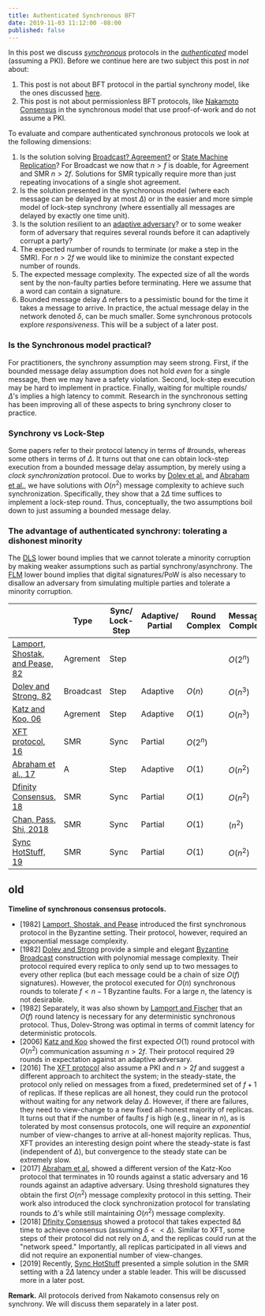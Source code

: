 ```yaml
---
title: Authenticated Synchronous BFT
date: 2019-11-03 11:12:00 -08:00
published: false
---
```


In this post we discuss *[synchronous](https://decentralizedthoughts.github.io/2019-06-01-2019-5-31-models/)* protocols in the *[authenticated](https://decentralizedthoughts.github.io/2019-07-18-setup-assumptions/)* model (assuming a PKI). Before we continue here are two subject this post in *not* about:
1. This post is not about BFT protocol in the partial synchrony model, like the ones discussed [here](https://decentralizedthoughts.github.io/2019-06-23-what-is-the-difference-between/).
2. This post is not about permissionless BFT protocols, like [Nakamoto](https://bitcoin.org/bitcoin.pdf) [Consensus](https://eprint.iacr.org/2014/765.pdf) in the synchronous model that use proof-of-work and do not assume a PKI.

To evaluate and compare authenticated synchronous protocols we look at the following dimensions:
1. Is the solution solving [Broadcast? Agreement?](https://decentralizedthoughts.github.io/2019-06-27-defining-consensus/) or [State Machine Replication](https://decentralizedthoughts.github.io/2019-10-15-consensus-for-state-machine-replication/)? For Broadcast we now that $n>f$ is doable, for Agreement and SMR $n>2f$. Solutions for SMR typically require more than just repeating invocations of a single shot agreement. 
2. Is the solution presented in the synchronous model (where each message can be delayed by at most $\Delta$) or in the easier and more simple model of lock-step synchrony (where essentially all messages are delayed by exactly one time unit).
3. Is the solution resilient to an [adaptive adversary](https://decentralizedthoughts.github.io/2019-06-07-modeling-the-adversary/)? or to some weaker form of adversary that requires several rounds before it can adaptively corrupt a party?
4. The expected number of rounds to terminate (or make a step in the SMR). For $n>2f$ we would like to minimize the constant expected number of rounds.
5. The expected message complexity. The expected size of all the words sent by the non-faulty parties before terminating. Here we assume that a word can contain a signature.
6. Bounded message delay $\Delta$ refers to a pessimistic bound for the time it takes a message to arrive. In practice, the actual message delay in the network denoted $\delta$, can be much smaller. Some synchronous protocols explore *responsiveness*. This will be a subject of a later post.
 
### Is the Synchronous model practical?
For practitioners, the synchrony assumption may seem strong. First, if the bounded message delay assumption does not hold *even* for a single message, then we may have a safety violation. Second, lock-step execution may be hard to implement in practice. Finally, waiting for multiple rounds/$\Delta$’s implies a high latency to commit. Research in the synchronous setting has been improving all of these aspects to bring synchrony closer to practice.



### Synchrony vs Lock-Step
Some papers refer to their protocol latency in terms of \#rounds, whereas some others in terms of $\Delta$. It turns out that one can obtain lock-step execution from a bounded message delay assumption, by merely using a *clock synchronization* protocol. Due to works by [Dolev et al.](http://citeseerx.ist.psu.edu/viewdoc/download?doi=10.1.1.499.2250&rep=rep1&type=pdf) and [Abraham et al.](https://eprint.iacr.org/2018/1028.pdf), we have solutions with $O(n^2)$ message complexity to achieve such synchronization. Specifically, they show that a $2\Delta$ time suffices to implement a lock-step round. Thus, conceptually, the two assumptions boil down to just assuming a bounded message delay.


### The advantage of authenticated synchrony: tolerating a dishonest minority
The [DLS](https://decentralizedthoughts.github.io/2019-06-25-on-the-impossibility-of-byzantine-agreement-for-n-equals-3f-in-partial-synchrony/) lower bound implies that we cannot tolerate a minority corruption by making weaker assumptions such as partial synchrony/asynchrony. The [FLM](https://decentralizedthoughts.github.io/2019-08-02-byzantine-agreement-is-impossible-for-$n-slash-leq-3-f$-is-the-adversary-can-easily-simulate/) lower bound implies that  digital signatures/PoW is also necessary to disallow an adversary from simulating multiple parties and tolerate a minority corruption.


|   |  Type | Sync/ Lock-Step  | Adaptive/ Partial  | Round Complex  | Message Complex  | Responsive|
|---|---|---|---|---|---|---|
| [Lamport, Shostak, and Pease, 82](https://people.eecs.berkeley.edu/~luca/cs174/byzantine.pdf)  | Agrement  |  Step |   |   | $O(2^n)$  | N |
| [Dolev and Strong, 82](https://www.researchgate.net/publication/220616485_Authenticated_Algorithms_for_Byzantine_Agreement)  |  Broadcast | Step | Adaptive  |  $O(n)$ | $O(n^3)$ | N |
| [Katz and Koo, 06](https://eprint.iacr.org/2006/065.pdf)  | Agrement  | Step  | Adaptive  | $O(1)$  | $O(n^3)$  |  N |
| [XFT protocol, 16](https://www.usenix.org/system/files/conference/osdi16/osdi16-liu.pdf)  | SMR  | Sync  | Partial  | $O(2^n)$  |   | Y |
| [Abraham et al., 17](https://eprint.iacr.org/2018/1028.pdf)  |  A | Step  | Adaptive  | $O(1)$  |  $O(n^2)$ | N |
| [Dfinity Consensus, 18](https://eprint.iacr.org/2018/1153.pdf)  |  SMR | Sync  | Partial  | $O(1)$  | $O(n^2)$  | N |
| [Chan, Pass, Shi, 2018](https://eprint.iacr.org/2018/980.pdf)    | SMR | Sync  | Partial  | $O(1)$ | $(n^2)$| Y |
|  [Sync HotStuff, 19](https://eprint.iacr.org/2019/270.pdf)  | SMR  | Sync  | Partial  | $O(1)$  |  $O(n^2)$ | N |




## old


**Timeline of synchronous consensus protocols.** 
- \[1982\] [Lamport, Shostak, and Pease](https://people.eecs.berkeley.edu/~luca/cs174/byzantine.pdf) introduced the first synchronous protocol in the Byzantine setting. Their protocol, however, required an exponential message complexity. 
- \[1982\] [Dolev and Strong](https://www.researchgate.net/publication/220616485_Authenticated_Algorithms_for_Byzantine_Agreement) provide a simple and elegant [Byzantine Broadcast](https://decentralizedthoughts.github.io/2019-06-27-defining-consensus/) construction with polynomial message complexity. Their protocol required every replica to only send up to two messages to every other replica (but each message could be a chain of size $O(f)$ signatures). However, the protocol executed for $O(n)$ synchronous rounds to tolerate $f < n-1$ Byzantine faults. For a large $n$, the latency is not desirable.
- \[1982\] Separately, it was also shown by [Lamport and Fischer](https://lamport.azurewebsites.net/pubs/trans.pdf) that an $O(f)$ round latency is necessary for any deterministic synchronous protocol. Thus, Dolev-Strong was optimal in terms of commit latency for deterministic protocols. 
- \[2006\] [Katz and Koo](https://eprint.iacr.org/2006/065.pdf) showed the first expected $O(1)$ round protocol with $O(n^2)$ communication assuming $n>2f$. Their protocol required 29 rounds in expectation against an adaptive adversary. 
- \[2016\] The [XFT protocol](https://www.usenix.org/system/files/conference/osdi16/osdi16-liu.pdf) also assume a PKI and $n>2f$ and suggest a different approach to architect the system; in the steady-state, the protocol only relied on messages from a fixed, predetermined set of $f+1$ of replicas. If these replicas are all honest,  they could run the protocol without waiting for any network delay $\Delta$. However, if there are failures, they need to view-change to a new fixed all-honest majority of replicas. It turns out that if the number of faults $f$ is high (e.g., linear in $n$), as is tolerated by most consensus protocols, one will require an *exponential* number of view-changes to arrive at all-honest majority replicas. Thus, XFT provides an interesting design point where the steady-state is fast (independent of $\Delta$), but convergence to the steady state can be extremely slow.
- \[2017\] [Abraham et al.](https://eprint.iacr.org/2018/1028.pdf) showed a different version of the Katz-Koo protocol that terminates in 10 rounds against a static adversary and 16 rounds against an adaptive adversary. Using threshold signatures they obtain the first $O(n^2)$ message complexity protocol in this setting. Their work also introduced the clock synchronization protocol for translating rounds to $\Delta$’s while still maintaining $O(n^2)$ message complexity.
- \[2018\] [Dfinity Consensus](https://eprint.iacr.org/2018/1153.pdf) showed a protocol that takes expected $8\Delta$ time to achieve consensus (assuming $\delta << \Delta$). Similar to XFT, some steps of their protocol did not rely on $\Delta$, and the replicas could run at the "network speed." Importantly, all replicas participated in all views and did not require an exponential number of view-changes. 
- \[2019\] Recently, [Sync HotStuff](https://eprint.iacr.org/2019/270.pdf) presented a simple solution in the SMR setting with a $2\Delta$ latency under a stable leader. This will be discussed more in a later post.

**Remark.** All protocols derived from Nakamoto consensus rely on synchrony. We will discuss them separately in a later post.
